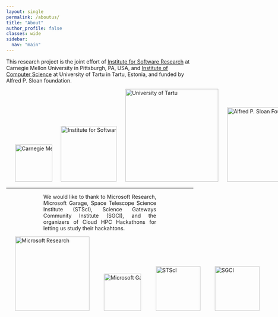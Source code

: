 ```yaml
---
layout: single
permalink: /aboutus/
title: "About"
author_profile: false
classes: wide
sidebar:
  nav: "main"
---
```

<style>
  .p-loc {
    text-align: justify;
    padding-left: 100px;
    padding-right: 100px;
  }
  .ul-1 {
      white-space: nowrap;
      list-style-type: none;
  }
  .li-1 {
    display: inline-block;
  }
</style>
<!-- Based on our empirical study of 14 hackathons including:
- a large-scale corporate hackathon by Microsoft,
- events hosted by universities, and
- events hosted by scientific communities including three hack days at STScI, <br>
we provide a "<strong>hackathon planning kit</strong>" for different types of hackathons as well as other resources which we think are useful for hackathon planning.
<br>

<hr> -->
This research project is the joint effort of [Institute for Software Research][1] at Carnegie Mellon University in Pittsburgh, PA, USA, and [Institute of Computer Science][2] at University of Tartu in Tartu, Estonia, and funded by Alfred P. Sloan foundation.
<div>
<ul class="ul-1">
    <li class="li-1"><img src="/hackathon-planning-kit/images/cmu.jpg" alt="Carnegie Mellon University" style="width: 100px; height: auto;"></li>
    <li class="li-1">&nbsp;&nbsp;&nbsp;&nbsp;</li>
    <li class="li-1"><img src="/hackathon-planning-kit/images/isr.jpg" alt="Institute for Software Research" style="width: 150px; height: auto;"></li>
    <li class="li-1">&nbsp;&nbsp;&nbsp;&nbsp;</li>
    <li class="li-1"><img src="/hackathon-planning-kit/images/tartu.png" alt="University of Tartu" style="width: 250px; height: auto"></li>
    <li class="li-1">&nbsp;&nbsp;&nbsp;&nbsp;</li>
    <li class="li-1"><img src="/hackathon-planning-kit/images/sloan.png" alt="Alfred P. Sloan Foundation" style="width: 200px; height: auto;"></li>
</ul>
</div>

<hr>
<p class="p-loc">We would like to thank to Microsoft Research, Microsoft Garage, Space Telescope Science Institute (STScI), Science Gateways Community Institute (SGCI), and the organizers of Cloud HPC Hackathons for letting us study their hackahtons.</p>
<div>
  <ul class="ul-1">
    <li class="li-1"><img src="/hackathon-planning-kit/images/msft-research.jpg" alt="Microsoft Research" style="width:200px;height:auto;"></li>
    <li class="li-1">&nbsp;&nbsp;&nbsp;&nbsp;&nbsp;&nbsp;&nbsp;&nbsp;</li>
    <li class="li-1"><img src="/hackathon-planning-kit/images/msft-garage.jpg" alt="Microsoft Garage" style="width:100px;height:auto;"></li>
    <li class="li-1">&nbsp;&nbsp;&nbsp;&nbsp;&nbsp;&nbsp;&nbsp;&nbsp;</li>
    <li class="li-1"><img src="/hackathon-planning-kit/images/stsci.jpg" alt="STScI" style="width:120px;height:auto;"></li>
    <li class="li-1">&nbsp;&nbsp;&nbsp;&nbsp;&nbsp;&nbsp;&nbsp;&nbsp;</li>
    <li class="li-1"><img src="/hackathon-planning-kit/images/sgci.jpg" alt="SGCI" style="width:120px;height:auto;"></li>
  </ul>
</div>

[1]:  https://www.isri.cmu.edu/
[2]:  https://www.cs.ut.ee/en
